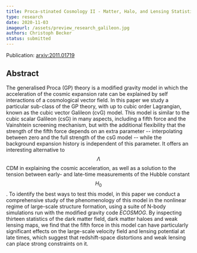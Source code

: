 ```yaml
---
title: Proca-stinated Cosmology II - Matter, Halo, and Lensing Statistics in the vector Galileon
type: research
date: 2020-11-03
imageurl: /assets/preview_research_galileon.jpg
authors: Christoph Becker
status: submitted
---
```


Publication: [arxiv:2011.01719](https://arxiv.org/pdf/2011.01719.pdf)

## Abstract

The generalised Proca (GP) theory is a modified gravity model in which the acceleration of the cosmic expansion rate can be explained by self interactions of a cosmological vector field. In this paper we study a particular sub-class of the GP theory, with up to cubic order Lagrangian, known as the cubic vector Galileon (cvG) model. This model is similar to the cubic scalar Galileon (csG) in many aspects, including a fifth force and the Vainshtein screening mechanism, but with the additional flexibility that the strength of the fifth force depends on an extra parameter -- interpolating between zero and the full strength of the csG model -- while the background expansion history is independent of this parameter. It offers an interesting alternative to $$\Lambda$$CDM in explaining the cosmic acceleration, as well as a solution to the tension between early- and late-time measurements of the Hubble constant $$H_0$$. To identify the best ways to test this model, in this paper we conduct a comprehensive study of the phenomenology of this model in the nonlinear regime of large-scale structure formation, using a suite of N-body simulations run with the modified gravity code _ECOSMOG_. By inspecting thirteen statistics of the dark matter field, dark matter haloes and weak lensing maps, we find that the fifth force in this model can have particularly significant effects on the large-scale velocity field and lensing potential at late times, which suggest that redshift-space distortions and weak lensing can place strong constraints on it.

